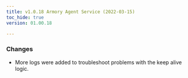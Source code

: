 ```yaml
---
title: v1.0.18 Armory Agent Service (2022-03-15)
toc_hide: true
version: 01.00.18

---
```


### Changes

* More logs were added to troubleshoot problems with the keep alive logic.
